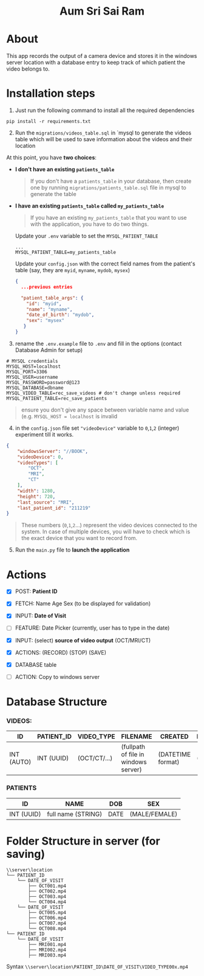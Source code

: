 <h1 align="center">
Aum Sri Sai Ram
</h1>

# About

This app records the output of a camera device and stores it in the windows server location with a database entry to keep track of which patient the video belongs to.

# Installation steps

1. Just run the following command to install all the required dependencies

```console
pip install -r requirements.txt
```

2. Run the `migrations/videos_table.sql` in `mysql to generate the videos table which will be used to save information about the videos and their location

At this point, you have **two choices**:

- **I don't have an existing `patients_table`**
  > If you don't have a `patients_table` in your database, then create one by running `migrations/patients_table.sql` file in mysql to generate the table

- **I have an existing `patients_table` called `my_patients_table`**
  > If you have an existing `my_patients_table` that you want to use with the application, you have to do two things.

  Update your `.env` variable to set the `MYSQL_PATIENT_TABLE`
  ```.env
  ...
  MYSQL_PATIENT_TABLE=my_patients_table
  ```

  Update your `config.json` with the correct field names from the patient's table (say, they are `myid`, `myname`, `mydob`, `mysex`)
  ```json
  {
    ...previous entries
  
    "patient_table_args": {
      "id": "myid",
      "name": "myname",
      "date_of_birth": "mydob",
      "sex": "mysex"
     }
  }
  ```

  
  

3. rename the `.env.example` file to `.env` and fill in the options (contact Database Admin for setup)

```.env
# MYSQL credentials
MYSQL_HOST=localhost
MYSQL_PORT=3306
MYSQL_USER=username
MYSQL_PASSWORD=password@123
MYSQL_DATABASE=dbname
MYSQL_VIDEO_TABLE=rec_save_videos # don't change unless required
MYSQL_PATIENT_TABLE=rec_save_patients 
```
> ensure you don't give any space between variable name and value (e.g. `MYSQL_HOST = localhost` is invalid

4. in the `config.json` file set `"videoDevice"` variable to `0`,`1`,`2` (integer) experiment till it works. 

```json
{
    "windowsServer": "//BOOK",
    "videoDevice": 0,
    "videoTypes": [
        "OCT",
        "MRI",
        "CT"
    ],
    "width": 1280,
    "height": 720,
    "last_source": "MRI",
    "last_patient_id": "211219"
}
```
> These numbers (`0`,`1`,`2`...) represent the video devices connected to the system. In case of multiple devices, you will have to check which is the exact device that you want to record from.

5. Run the `main.py` file to **launch the application**

# Actions

- [x] POST: **Patient ID**
- [x] FETCH: Name Age Sex (to be displayed for validation)
- [x] INPUT: **Date of Visit**
- [ ] FEATURE: Date Picker (currently, user has to type in the date)
- [x] INPUT: (select) **source of video output** (OCT/MRI/CT)
- [x] ACTIONS: (RECORD) (STOP) (SAVE)
- [x] DATABASE table


- [ ] ACTION: Copy to windows server

# Database Structure

### VIDEOS:
| ID | PATIENT_ID | VIDEO_TYPE | FILENAME | CREATED | DATE_OF_VISIT|
|---|---|---|---|---|---|
| INT (AUTO) | INT (UUID) | (OCT/CT/...) | (fullpath of file in windows server) |(DATETIME format) | (DATE format)

### PATIENTS
| ID | NAME | DOB | SEX |
|---|---|---|---|
| INT (UUID) | full name (STRING) | DATE | (MALE/FEMALE) |

# Folder Structure in server (for saving)

```
\\server\location
└── PATIENT_ID
    └── DATE_OF_VISIT
        ├── OCT001.mp4
        ├── OCT002.mp4
        ├── OCT003.mp4
        └── OCT004.mp4
    └── DATE_OF_VISIT
        ├── OCT005.mp4
        ├── OCT006.mp4
        ├── OCT007.mp4
        └── OCT008.mp4
└── PATIENT_ID
    └── DATE_OF_VISIT
        ├── MRI001.mp4
        ├── MRI002.mp4
        ├── MRI003.mp4
```

Syntax `\\server\location\PATIENT_ID\DATE_OF_VISIT\VIDEO_TYPE00x.mp4`
